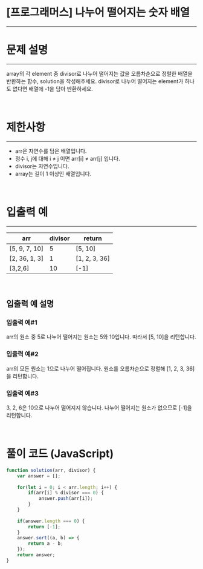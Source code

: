 # [프로그래머스] 나누어 떨어지는 숫자 배열
---
# 문제 설명
---
array의 각 element 중 divisor로 나누어 떨어지는 값을 오름차순으로 정렬한 배열을 반환하는 함수, solution을 작성해주세요.
divisor로 나누어 떨어지는 element가 하나도 없다면 배열에 -1을 담아 반환하세요.

<br>

# 제한사항
---
+ arr은 자연수를 담은 배열입니다.
+ 정수 i, j에 대해 i ≠ j 이면 arr[i] ≠ arr[j] 입니다.
+ divisor는 자연수입니다.
+ array는 길이 1 이상인 배열입니다.

<br>

# 입출력 예
---
|arr|divisor|return|
|---|---|---|
|[5, 9, 7, 10]|5|[5, 10]|
|[2, 36, 1, 3]|1|[1, 2, 3, 36]|
|[3,2,6]|10|[-1]|

<br>

## 입출력 예 설명
### 입출력 예#1
arr의 원소 중 5로 나누어 떨어지는 원소는 5와 10입니다. 따라서 [5, 10]을 리턴합니다.

### 입출력 예#2
arr의 모든 원소는 1으로 나누어 떨어집니다. 원소를 오름차순으로 정렬해 [1, 2, 3, 36]을 리턴합니다.

### 입출력 예#3
3, 2, 6은 10으로 나누어 떨어지지 않습니다. 나누어 떨어지는 원소가 없으므로 [-1]을 리턴합니다.

<br>

# 풀이 코드 (JavaScript)
```js
function solution(arr, divisor) {
    var answer = [];
    
    for(let i = 0; i < arr.length; i++) {
        if(arr[i] % divisor === 0) {
            answer.push(arr[i]);
        }
    }
    
    if(answer.length === 0) {
        return [-1];
    }
    answer.sort((a, b) => {
        return a - b;
    });
    return answer;
}
```
